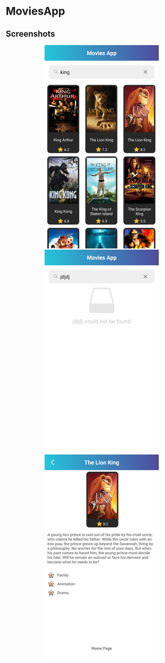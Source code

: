 # MoviesApp

## **Screenshots**
<p align="center">
<img src="https://github.com/ibrahimdemirr/MoviesApp/blob/master/art/Screenshot_20210115-153039.png" width="300">
<img src="https://github.com/ibrahimdemirr/MoviesApp/blob/master/art/Screenshot_20210115-153051.png" width="300">
<img src="https://github.com/ibrahimdemirr/MoviesApp/blob/master/art/Screenshot_20210115-153103.png" width="300">
</p>

